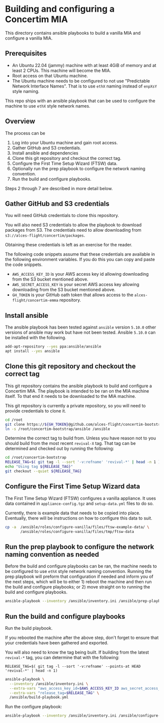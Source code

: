 # Building and configuring a Concertim MIA

This directory contains ansible playbooks to build a vanilla MIA and configure
a vanilla MIA.

## Prerequisites

* An Ubuntu 22.04 (jammy) machine with at least 4GiB of memory and at least 2
  CPUs.  This machine will become the MIA.
* Root access on that Ubuntu machine.
* The Ubuntu machine needs to be configured to not use "Predictable Network
  Interface Names".  That is to use `ethX` naming instead of `enpXsY` style
  naming.

This repo ships with an ansible playbook that can be used to configure the
machine to use `ethX` style network names.

## Overview

The process can be 

1. Log into your Ubuntu machine and gain root access.
2. Gather GitHub and S3 credentials.
3. Install ansible and dependencies
4. Clone this git repository and checkout the correct tag.
5. Configure the First Time Setup Wizard (FTSW) data.
6. Optionally run the prep playbook to configure the network naming
   convention.
7. Run the build and configure playbooks.

Steps 2 through 7 are described in more detail below.

## Gather GitHub and S3 credentials

You will need GitHub credentials to clone this repository.

You will also need S3 credentials to allow the playbook to download packages
from S3.  The credentials need to allow downloading from
`s3://alces-flight/concertim/packages`.

Obtaining these credentials is left as an exercise for the reader.

The following code snippets assume that these credentials are available in the
following environment variables.  If you do this you can copy and paste the
code snippets.

* `AWS_ACCESS_KEY_ID` is your AWS access key id allowing downloading from
  the S3 bucket mentioned above.
* `AWS_SECRET_ACCESS_KEY` is your secret AWS access key allowing downloading
  from the S3 bucket mentioned above.
* `GH_TOKEN` is your GitHub oath token that allows access to the
  `alces-flight/concertim-emma` repository.


## Install ansible

The ansible playbook has been tested against `ansible` version `5.10.0` other
versions of ansible may work but have not been tested.  Ansible `5.10.0` can
be installed with the following.

```bash
add-apt-repository --yes ppa:ansible/ansible
apt install --yes ansible
```


## Clone this git repository and checkout the correct tag

This git repository contains the ansible playbook to build and configure a
Concertim MIA.  The playbook is intended to be ran on the MIA machine itself.
To that end it needs to be downloaded to the MIA machine.

This git repository is currently a private repository, so you will need to
provide credentials to clone it.

```bash
cd /root
git clone https://${GH_TOKEN}@github.com/alces-flight/concertim-bootstrap.git
ln -s /root/concertim-bootstrap/ansible /ansible
```

Determine the correct tag to build from.  Unless you have reason not to you
should build from the most recent `revival-X` tag.  That tag can be determined
and checked out by running the following:

```bash
cd /root/concertim-bootstrap
RELEASE_TAG=$( git tag -l --sort '-v:refname' 'revival-*' | head -n 1 )
echo "Using tag ${RELEASE_TAG}"
git checkout --quiet ${RELEASE_TAG}
```

## Configure the First Time Setup Wizard data

The First Time Setup Wizard (FTSW) configures a vanilla appliance.  It uses
data contained in `appliance-config.tgz` and `setup-data.yml` files to do so.

Currently, there is example data that needs to be copied into place.
Eventually, there will be instructions on how to configure this data to suit.

```bash
cp -a  /ansible/roles/configure-vanilla/files/ftsw-example-data/ \
       /ansible/roles/configure-vanilla/files/tmp/ftsw-data
```

## Run the prep playbook to configure the network naming convention as needed

Before the build and configure playbooks can be ran, the machine needs to be
configured to use `ethX` style network naming convention.  Running the prep
playbook will preform that configuration if needed and inform you of the next
steps, which will be to either 1) reboot the machine and then run the build
and configure playbooks; or 2) move straight on to running the build and
configure playbooks.


```bash
ansible-playbook --inventory /ansible/inventory.ini /ansible/prep-playbook.yml
```

## Run the build and configure playbooks

Run the build playbook.

If you rebooted the machine after the above step, don't forget to ensure that
your credentials have been gathered and exported.

You will also need to know the tag being built.  If building from the latest
`revival-*` tag, you can determine that with the following:

```
RELEASE_TAG=$( git tag -l --sort '-v:refname' --points-at HEAD 'revival-*' | head -n 1)
```

```bash
ansible-playbook \
  --inventory /ansible/inventory.ini \
  --extra-vars "aws_access_key_id=$AWS_ACCESS_KEY_ID aws_secret_access_key=$AWS_SECRET_ACCESS_KEY" \
  --extra-vars "release_tag=$RELEASE_TAG" \
  /ansible/build-playbook.yml
```

Run the configure playbook:

```bash
ansible-playbook --inventory /ansible/inventory.ini /ansible/configure-playbook.yml
```
